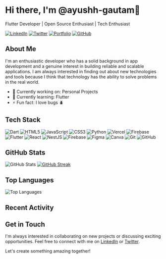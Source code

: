 # Hi there, I'm @ayushh-gautam👋

Flutter Developer | Open Source Enthusiast | Tech Enthusiast

[![LinkedIn](https://img.shields.io/badge/LinkedIn-Connect-blue)](https://www.linkedin.com/in/ayush-gautam-1450ab246/)
[![Twitter](https://img.shields.io/badge/Twitter-Follow-blue)](https://twitter.com/ayushh_gautam)
[![Portfolio](https://img.shields.io/badge/Portfolio-Visit-green)](https://ayushgautam.com.np)
[![GitHub](https://img.shields.io/badge/GitHub-Follow-blue)](https://github.com/ayushh-gautam)

## About Me

I'm an enthusiastic developer who has a solid background in app development and a genuine interest in building reliable and scalable applications. I am always interested in finding out about new technologies and tools because I think that technology has the ability to solve problems in the real world.

- 💼 Currently working on: Personal Projects
- 🌱 Currently learning: Flutter
- ⚡ Fun fact: I love bugs 🪲

## Tech Stack

![Dart](https://img.shields.io/badge/dart-%230175C2.svg?style=for-the-badge&logo=dart&logoColor=white) ![HTML5](https://img.shields.io/badge/html5-%23E34F26.svg?style=for-the-badge&logo=html5&logoColor=white) ![JavaScript](https://img.shields.io/badge/javascript-%23323330.svg?style=for-the-badge&logo=javascript&logoColor=%23F7DF1E) ![CSS3](https://img.shields.io/badge/css3-%231572B6.svg?style=for-the-badge&logo=css3&logoColor=white) ![Python](https://img.shields.io/badge/python-3670A0?style=for-the-badge&logo=python&logoColor=ffdd54) ![Vercel](https://img.shields.io/badge/vercel-%23000000.svg?style=for-the-badge&logo=vercel&logoColor=white) ![Firebase](https://img.shields.io/badge/firebase-%23039BE5.svg?style=for-the-badge&logo=firebase) ![Flutter](https://img.shields.io/badge/Flutter-%2302569B.svg?style=for-the-badge&logo=Flutter&logoColor=white) ![React](https://img.shields.io/badge/react-%2320232a.svg?style=for-the-badge&logo=react&logoColor=%2361DAFB) ![NestJS](https://img.shields.io/badge/nestjs-%23E0234E.svg?style=for-the-badge&logo=nestjs&logoColor=white) ![Firebase](https://img.shields.io/badge/firebase-a08021?style=for-the-badge&logo=firebase&logoColor=ffcd34) ![Figma](https://img.shields.io/badge/figma-%23F24E1E.svg?style=for-the-badge&logo=figma&logoColor=white) ![Canva](https://img.shields.io/badge/Canva-%2300C4CC.svg?style=for-the-badge&logo=Canva&logoColor=white) ![Git](https://img.shields.io/badge/git-%23F05033.svg?style=for-the-badge&logo=git&logoColor=white) ![GitHub](https://img.shields.io/badge/github-%23121011.svg?style=for-the-badge&logo=github&logoColor=white)

## GitHub Stats

![GitHub Stats](https://github-readme-stats.vercel.app/api?username=ayushh-gautam&show_icons=true&theme=dark)   [![GitHub Streak](https://streak-stats.demolab.com?user=ayushh-gautam)](https://git.io/streak-stats)






## Top Languages

![Top Languages](https://github-readme-stats.vercel.app/api/top-langs/?username=ayushh-gautam&layout=compact&theme=dark)

## Recent Activity

<!--RECENT_ACTIVITY:last_update-->
<!--RECENT_ACTIVITY:last_update_end-->

## Get in Touch

I'm always interested in collaborating on new projects or discussing exciting opportunities. Feel free to connect with me on [LinkedIn](https://www.linkedin.com/in/ayush-gautam-1450ab246/) or [Twitter](https://twitter.com/ayushh_gautam).

Let's create something amazing together!
